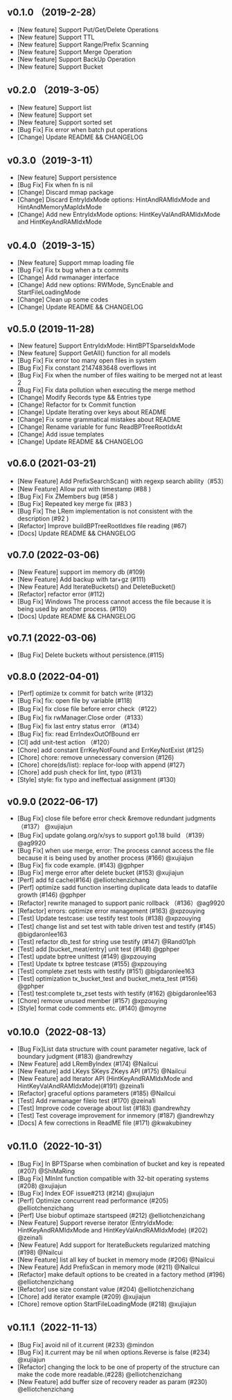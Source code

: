 ## v0.1.0 （2019-2-28）
* [New feature] Support Put/Get/Delete Operations
* [New feature] Support TTL
* [New feature] Support Range/Prefix Scanning
* [New feature] Support Merge Operation
* [New feature] Support BackUp Operation
* [New feature] Support Bucket

## v0.2.0 （2019-3-05）
* [New feature] Support list
* [New feature] Support set
* [New feature] Support sorted set
* [Bug Fix] Fix error when batch put operations
* [Change] Update README && CHANGELOG

## v0.3.0（2019-3-11）
* [New feature] Support persistence
* [Bug Fix] Fix when fn is nil
* [Change] Discard mmap package
* [Change] Discard EntryIdxMode options: HintAndRAMIdxMode and HintAndMemoryMapIdxMode
* [Change] Add new EntryIdxMode options: HintKeyValAndRAMIdxMode and HintKeyAndRAMIdxMode

## v0.4.0（2019-3-15）
* [New feature] Support mmap loading file
* [Bug Fix] Fix tx bug when a tx commits
* [Change] Add rwmanager interface
* [Change] Add new options: RWMode, SyncEnable and StartFileLoadingMode
* [Change] Clean up some codes
* [Change] Update README && CHANGELOG

## v0.5.0 (2019-11-28)
* [New feature] Support EntryIdxMode: HintBPTSparseIdxMode
* [New feature] Support GetAll() function for all models
* [Bug Fix] Fix error too many open files in system
* [Bug Fix] Fix constant 2147483648 overflows int
* [Bug Fix] Fix when the number of files waiting to be merged not at least 2
* [Bug Fix] Fix data pollution when executing the merge method
* [Change] Modify Records type && Entries type
* [Change] Refactor for tx Commit function
* [Change] Update Iterating over keys about README
* [Change] Fix some grammatical mistakes about README
* [Change] Rename variable for func ReadBPTreeRootIdxAt
* [Change] Add issue templates
* [Change] Update README && CHANGELOG

## v0.6.0 (2021-03-21)
* [New Feature] Add PrefixSearchScan() with regexp search ability（#53）
* [New Feature] Allow put with timestamp (#88 )
* [Bug Fix] Fix ZMembers bug (#58 )
* [Bug Fix] Repeated key merge fix (#83 )
* [Bug Fix] The LRem implementation is not consistent with the description (#92 )
* [Refactor] Improve buildBPTreeRootIdxes file reading (#67)
* [Docs] Update README && CHANGELOG

## v0.7.0 (2022-03-06)
* [New Feature] support im memory db (#109)
* [New Feature] Add backup with tar+gz (#111)
* [New Feature] Add IterateBuckets() and DeleteBucket()
* [Refactor] refactor error (#112)
* [Bug Fix] Windows The process cannot access the file because it is being used by another process. (#110)
* [Docs] Update README && CHANGELOG

## v0.7.1 (2022-03-06)
* [Bug Fix] Delete buckets without persistence.(#115)

## v0.8.0 (2022-04-01)
* [Perf] optimize tx commit for batch write (#132)
* [Bug Fix] fix: open file by variable (#118)
* [Bug Fix] fix close file before error check（#122）
* [Bug Fix] fix rwManager.Close order（#133）
* [Bug Fix] fix last entry status error （#134）
* [Bug Fix] fix: read ErrIndexOutOfBound err
* [CI] add unit-test action （#120）
* [Chore] add constant ErrKeyNotFound and ErrKeyNotExist (#125)
* [Chore] chore: remove unnecessary conversion  (#126)
* [Chore] chore(ds/list): replace for-loop with append  (#127)
* [Chore] add push check for lint, typo  (#131)
* [Style] style: fix typo and ineffectual assignment  (#130)

## v0.9.0 (2022-06-17)
* [Bug Fix] close file before error check &remove redundant judgments （#137） @xujiajun
* [Bug Fix] update golang.org/x/sys to support go1.18 build （#139）@ag9920
* [Bug Fix] when use merge, error: The process cannot access the file because it is being used by another process (#166) @xujiajun
* [Bug Fix] fix code example. (#143) @gphper
* [Bug Fix] merge error after delete bucket (#153) @xujiajun
* [Perf] add fd cache(#164) @elliotchenzichang
* [Perf] optimize sadd function inserting duplicate data leads to datafile growth (#146) @gphper
* [Refactor] rewrite managed to support panic rollback （#136）@ag9920
* [Refactor] errors: optimize error management (#163) @xpzouying
* [Test] Update testcase: use testify test tools (#138) @xpzouying
* [Test] change list and set test with table driven test and testify (#145） @bigdaronlee163
* [Test] refactor db_test for string use testify (#147) @Rand01ph
* [Test] add [bucket_meat/entry] unit test (#148) @gphper
* [Test] update bptree unittest (#149) @xpzouying
* [Test] Update tx bptree testcase (#155) @xpzouying
* [Test] complete zset tests with testify (#151) @bigdaronlee163
* [Test] optimization tx_bucket_test and bucket_meta_test  (#156) @gphper
* [Test] test:complete tx_zset tests with testify (#162) @bigdaronlee163
* [Chore] remove unused member (#157) @xpzouying
* [Style]  format code comments etc. (#140) @moyrne

## v0.10.0（2022-08-13）
* [Bug Fix]List data structure with count parameter negative, lack of boundary judgment (#183) @andrewhzy
* [New Feature] add LRemByIndex (#174) @Nailcui
* [New Feature] add LKeys SKeys ZKeys API (#175) @Nailcui
* [New Feature] add Iterator API (HintKeyAndRAMIdxMode and HintKeyValAndRAMIdxMode)(#191) @zeina1i
* [Refactor] graceful options parameters (#185) @Nailcui
* [Test] Add rwmanager fileio test (#170) @zeina1i
* [Test] Improve code coverage about list  (#183) @andrewhzy
* [Test] Test coverage improvement for inmemory  (#187) @andrewhzy
* [Docs] A few corrections in ReadME file (#171) @kwakubiney

## v0.11.0（2022-10-31）
* [Bug Fix] In BPTSparse when combination of bucket and key is repeated (#207) @ShiMaRing
* [Bug Fix] MInInt function compatible with 32-bit operating systems (#208) @xujiajun
* [Bug Fix] Index EOF issue#213 (#214) @xujiajun
* [Perf] Optimize concurrent read performance (#205) @elliotchenzichang
* [Perf] Use biobuf optimaze startspeed (#212) @elliotchenzichang
* [New Feature] Support reverse iterator (EntryIdxMode: HintKeyAndRAMIdxMode and HintKeyValAndRAMIdxMode) (#202) @zeina1i
* [New Feature] Add support for IterateBuckets regularized matching (#198) @Nailcui
* [New Feature] list all key of bucket in memory mode (#206) @Nailcui
* [New Feature] Add PrefixScan in memory mode  (#211) @Nailcui
* [Refactor] make default options to be created in a factory method (#196) @elliotchenzichang
* [Refactor] use size constant value (#204) @elliotchenzichang
* [Chore] add iterator example (#209) @xujiajun
* [Chore] remove option StartFileLoadingMode (#218) @xujiajun

## v0.11.1（2022-11-13）
* [Bug Fix] avoid nil of it.current (#233) @mindon
* [Bug Fix] it.current may be nil when options.Reverse is false (#234) @xujiajun
* [Refactor] changing the lock to be one of property of the structure can make the code more readable.(#228) @elliotchenzichang
* [New Feature] add buffer size of recovery reader as param (#230) @elliotchenzichang